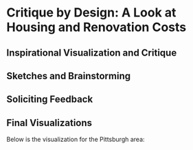 # Critique by Design: A Look at Housing and Renovation Costs

## Inspirational Visualization and Critique

## Sketches and Brainstorming

## Soliciting Feedback

## Final Visualizations

Below is the visualization for the Pittsburgh area:

<div class="flourish-embed flourish-scatter" data-src="visualisation/7774462"><script src="https://public.flourish.studio/resources/embed.js"></script></div>
